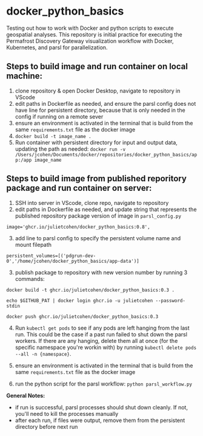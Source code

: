 # docker_python_basics

Testing out how to work with Docker and python scripts to execute geospatial analyses. This repository is initial practice for executing the Permafrost Discovery Gateway visualization workflow with Docker, Kubernetes, and parsl for parallelization.

## Steps to build image and run container on local machine:

1. clone repository & open Docker Desktop, navigate to repository in VScode
2. edit paths in Dockerfile as needed, and ensure the parsl config does not have line for persistent directory, because that is only needed in the config if running on a remote sever
3. ensure an environment is activated in the terminal that is build from the same `requirements.txt` file as the docker image 
4. `docker build -t image_name .` 
5. Run container with persistent directory for input and output data, updating the path as needed: `docker run -v /Users/jcohen/Documents/docker/repositories/docker_python_basics/app:/app image_name`

## Steps to build image from published reporitory package and run container on server:
1. SSH into server in VScode, clone repo, navigate to repository
2. edit paths in Dockerfile as needed, and update string that represents the published repository package version of image in `parsl_config.py` 
```
image='ghcr.io/julietcohen/docker_python_basics:0.8',
```
3. add line to parsl config to specify the persistent volume name and mount filepath
```
persistent_volumes=[('pdgrun-dev-0','/home/jcohen/docker_python_basics/app-data')]
```
3. publish package to repository with new version number by running 3 commands:
```
docker build -t ghcr.io/julietcohen/docker_python_basics:0.3 .

echo $GITHUB_PAT | docker login ghcr.io -u julietcohen --password-stdin

docker push ghcr.io/julietcohen/docker_python_basics:0.3
```

4. Run `kubectl get pods` to see if any pods are left hanging from the last run. This could be the case if a past run failed to shut down the parsl workers. If there are any hanging, delete them all at once (for the specific namespace you're workin with) by running `kubectl delete pods --all -n {namespace}`.

5. ensure an environment is activated in the terminal that is build from the same `requirements.txt` file as the docker image 

6. run the python script for the parsl workflow: `python parsl_workflow.py`

**General Notes:**
- if run is successful, parsl processes should shut down cleanly. If not, you'll need to kill the processes manually
- after each run, if files were output, remove them from the persistent directory before next run